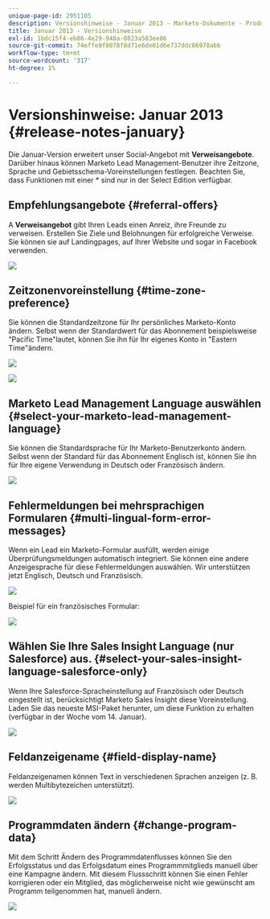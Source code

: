 ```yaml
---
unique-page-id: 2951105
description: Versionshinweise - Januar 2013 - Marketo-Dokumente - Produktdokumentation
title: Januar 2013 - Versionshinweise
exl-id: 1bdc15f4-eb86-4e29-948a-0823a583ee86
source-git-commit: 74effe9f8078f8d71e6de01d6e737ddc86978abb
workflow-type: tm+mt
source-wordcount: '317'
ht-degree: 1%

---
```


# Versionshinweise: Januar 2013 {#release-notes-january}

Die Januar-Version erweitert unser Social-Angebot mit **Verweisangebote**. Darüber hinaus können Marketo Lead Management-Benutzer ihre Zeitzone, Sprache und Gebietsschema-Voreinstellungen festlegen. Beachten Sie, dass Funktionen mit einer &#42; sind nur in der Select Edition verfügbar.

## Empfehlungsangebote {#referral-offers}

A **Verweisangebot** gibt Ihren Leads einen Anreiz, ihre Freunde zu verweisen. Erstellen Sie Ziele und Belohnungen für erfolgreiche Verweise. Sie können sie auf Landingpages, auf Ihrer Website und sogar in Facebook verwenden.

![](assets/image2014-9-22-15-3a20-3a13.png)

## Zeitzonenvoreinstellung {#time-zone-preference}

Sie können die Standardzeitzone für Ihr persönliches Marketo-Konto ändern. Selbst wenn der Standardwert für das Abonnement beispielsweise &quot;Pacific Time&quot;lautet, können Sie ihn für Ihr eigenes Konto in &quot;Eastern Time&quot;ändern.

![](assets/image2014-9-22-15-3a20-3a41.png)

![](assets/image2014-9-22-15-3a21-3a2.png)

## Marketo Lead Management Language auswählen {#select-your-marketo-lead-management-language}

Sie können die Standardsprache für Ihr Marketo-Benutzerkonto ändern. Selbst wenn der Standard für das Abonnement Englisch ist, können Sie ihn für Ihre eigene Verwendung in Deutsch oder Französisch ändern.

![](assets/image2014-9-22-15-3a21-3a18.png)

## Fehlermeldungen bei mehrsprachigen Formularen {#multi-lingual-form-error-messages}

Wenn ein Lead ein Marketo-Formular ausfüllt, werden einige Überprüfungsmeldungen automatisch integriert. Sie können eine andere Anzeigesprache für diese Fehlermeldungen auswählen. Wir unterstützen jetzt Englisch, Deutsch und Französisch.

![](assets/image2014-9-22-15-3a21-3a33.png)

Beispiel für ein französisches Formular:

![](assets/image2014-9-22-15-3a22-3a2.png)

## Wählen Sie Ihre Sales Insight Language (nur Salesforce) aus. {#select-your-sales-insight-language-salesforce-only}

Wenn Ihre Salesforce-Spracheinstellung auf Französisch oder Deutsch eingestellt ist, berücksichtigt Marketo Sales Insight diese Voreinstellung. Laden Sie das neueste MSI-Paket herunter, um diese Funktion zu erhalten (verfügbar in der Woche vom 14. Januar).

![](assets/image2014-9-22-15-3a22-3a31.png)

## Feldanzeigename {#field-display-name}

Feldanzeigenamen können Text in verschiedenen Sprachen anzeigen (z. B. werden Multibytezeichen unterstützt).

![](assets/image2014-9-22-15-3a22-3a56.png)

## Programmdaten ändern {#change-program-data}

Mit dem Schritt Ändern des Programmdatenflusses können Sie den Erfolgsstatus und das Erfolgsdatum eines Programmmitglieds manuell über eine Kampagne ändern. Mit diesem Flussschritt können Sie einen Fehler korrigieren oder ein Mitglied, das möglicherweise nicht wie gewünscht am Programm teilgenommen hat, manuell ändern.

![](assets/image2014-9-22-15-3a23-3a23.png)
